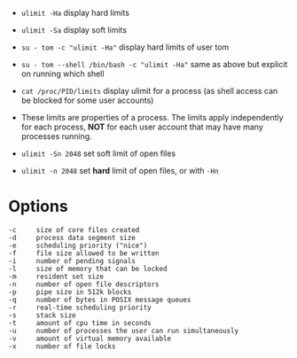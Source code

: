 * `ulimit -Ha` display hard limits
* `ulimit -Sa` display soft limits
* `su - tom -c "ulimit -Ha"` display hard limits of user tom
* `su - tom --shell /bin/bash -c "ulimit -Ha"` same as above but explicit on running which shell
* `cat /proc/PID/limits` display ulimit for a process (as shell access can be blocked for some user accounts)
* These limits are properties of a process. The limits apply independently for each process, **NOT** for each user account that may have many processes running.

* `ulimit -Sn 2048` set soft limit of open files
* `ulimit -n 2048` set **hard** limit of open files, or with `-Hn`

# Options
```
-c     size of core files created
-d     process data segment size
-e     scheduling priority ("nice")
-f     file size allowed to be written
-i     number of pending signals
-l     size of memory that can be locked
-m     resident set size
-n     number of open file descriptors
-p     pipe size in 512k blocks
-q     number of bytes in POSIX message queues
-r     real-time scheduling priority
-s     stack size
-t     amount of cpu time in seconds
-u     number of processes the user can run simultaneously
-v     amount of virtual memory available
-x     number of file locks
```
